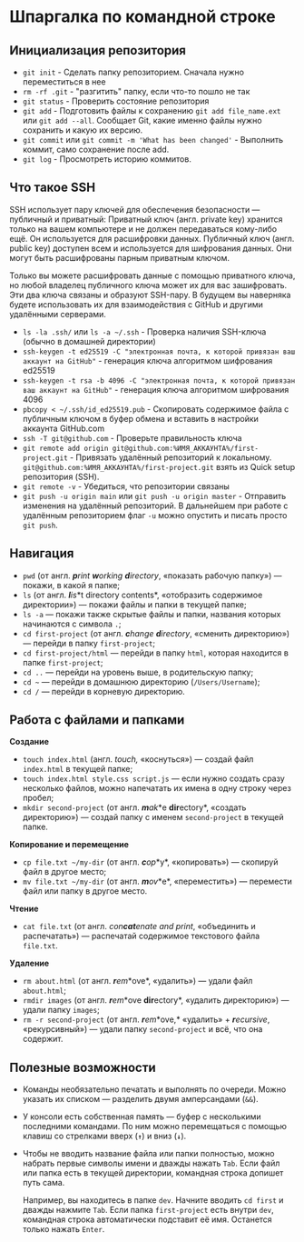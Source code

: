 # Шпаргалка по командной строке

## Инициализация репозитория

- `git init` - Сделать папку репозиторием. Сначала нужно переместиться в нее
- `rm -rf .git` - "разгитить" папку, если что-то пошло не так
- `git status` - Проверить состояние репозитория
- `git add` - Подготовить файлы к сохранению `git add file_name.ext` или `git add --all`. Cообщает Git, какие именно файлы нужно сохранить и какую их версию. 
- `git commit` или `git commit -m 'What has been changed'` - Выполнить коммит, само сохранение после  add.
- `git log` - Просмотреть историю коммитов.

## Что такое SSH

SSH использует пару ключей для обеспечения безопасности — публичный и приватный: 
Приватный ключ (англ. private key) хранится только на вашем компьютере и не должен передаваться кому-либо ещё. Он используется для расшифровки данных.
Публичный ключ (англ. public key) доступен всем и используется для шифрования данных. Они могут быть расшифрованы парным приватным ключом.

Только вы можете расшифровать данные с помощью приватного ключа, но любой владелец публичного ключа может их для вас зашифровать. Эти два ключа связаны и образуют SSH-пару. В будущем вы наверняка будете использовать их для взаимодействия с GitHub и другими удалёнными серверами.

- `ls -la .ssh/` или `ls -a ~/.ssh` - Проверка наличия SSH-ключа (обычно в домашней директории)
- `ssh-keygen -t ed25519 -C "электронная почта, к которой привязан ваш аккаунт на GitHub"` - генерация ключа алгоритмом шифрования ed25519
- `ssh-keygen -t rsa -b 4096 -C "электронная почта, к которой привязан ваш аккаунт на GitHub"` - генерация ключа алгоритмом шифрования 4096
- `pbcopy < ~/.ssh/id_ed25519.pub` - Скопировать содержимое файла с публичным ключом в буфер обмена и вставить в настройки аккаунта GitHub.com
- `ssh -T git@github.com` - Проверьте правильность ключа
- `git remote add origin git@github.com:%ИМЯ_АККАУНТА%/first-project.git` - Привязать удалённый репозиторий к локальному. `git@github.com:%ИМЯ_АККАУНТА%/first-project.git` взять из Quick setup репозитория (SSH).
- `git remote -v` - Убедиться, что репозитории связаны
- `git push -u origin main` или `git push -u origin master` - Отправить изменения на удалённый репозиторий. В дальнейшем при работе с удалённым репозиторием флаг `-u` можно опустить и писать просто `git push`.


## Навигация

- `pwd` (от англ. ***p**rint **w**orking **d**irectory*, «показать рабочую папку») — покажи, в какой я папке;
- `ls` (от англ. ***l**i**s**t directory contents*, «отобразить содержимое директории») — покажи файлы и папки в текущей папке;
- `ls -a` — покажи также скрытые файлы и папки, названия которых начинаются с символа `.`;
- `cd first-project` (от англ. ***c**hange **d**irectory*, «сменить директорию») — перейди в папку `first-project`;
- `cd first-project/html` — перейди в папку `html`, которая находится в папке `first-project`;
- `cd ..` — перейди на уровень выше, в родительскую папку;
- `cd ~` — перейди в домашнюю директорию (`/Users/Username`);
- `cd /` — перейди в корневую директорию.

## Работа с файлами и папками

**Создание**

- `touch index.html` (англ. *touch,* «коснуться») — создай файл `index.html` в текущей папке;
- `touch index.html style.css script.js` — если нужно создать сразу несколько файлов, можно напечатать их имена в одну строку через пробел;
- `mkdir second-project` (от англ. ***m**a**k**e **dir**ectory*, «создать директорию») — создай папку с именем `second-project` в текущей папке.

**Копирование и перемещение**

- `cp file.txt ~/my-dir` (от англ. ***c**o**p**y*, «копировать») — скопируй файл в другое место;
- `mv file.txt ~/my-dir` (от англ. ***m**o**v**e*, «переместить») — перемести файл или папку в другое место.

**Чтение**

- `cat file.txt` (от англ. *con**cat**enate and print*, «объединить и распечатать») — распечатай содержимое текстового файла `file.txt`.

**Удаление**

- `rm about.html` (от англ. ***r**e**m**ove*, «удалить») — удали файл `about.html`;
- `rmdir images` (от англ. ***r**e**m**ove **dir**ectory*, «удалить директорию») — удали папку `images`;
- `rm -r second-project` (от англ. ***r**e**m**ove,* «удалить» + ***r**ecursive*, «рекурсивный») — удали папку `second-project` и всё, что она содержит.

## Полезные возможности

- Команды необязательно печатать и выполнять по очереди. Можно указать их списком — разделить двумя амперсандами (`&&`).
- У консоли есть собственная память — буфер с несколькими последними командами. По ним можно перемещаться с помощью клавиш со стрелками вверх (**`↑`**) и вниз (**`↓`**).
- Чтобы не вводить название файла или папки полностью, можно набрать первые символы имени и дважды нажать `Tab`. Если файл или папка есть в текущей директории, командная строка допишет путь сама.
    
    Например, вы находитесь в папке `dev`. Начните вводить `cd first` и дважды нажмите `Tab`. Если папка `first-project` есть внутри `dev`, командная строка автоматически подставит её имя. Останется только нажать `Enter`.